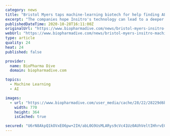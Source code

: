```yaml
---
category: news
title: "Bristol Myers taps machine-learning biotech for help finding ALS drugs"
excerpt: "The companies hope Insitro's technology can lead to a deeper understanding of how ALS progresses and, in turn, help them discover better treatments."
publishedDateTime: 2020-10-28T16:11:00Z
originalUrl: "https://www.biopharmadive.com/news/bristol-myers-insitro-machine-learning-ALS-drugs/587923/"
webUrl: "https://www.biopharmadive.com/news/bristol-myers-insitro-machine-learning-ALS-drugs/587923/"
type: article
quality: 24
heat: 24
published: false

provider:
  name: BioPharma Dive
  domain: biopharmadive.com

topics:
  - Machine Learning
  - AI

images:
  - url: "https://www.biopharmadive.com/user_media/cache/28/22/28229d6bcc81992d4abe0871f95795c2.jpg"
    width: 770
    height: 364
    isCached: true

secured: "U6rN8AkpQ1kOVxEO6pw+2IH/abL0G9UsMLARys9cVc41Uz0AUhVeltIHhrvEG4091FjWW4kxJxcG9/8QUy9XRdvqaJG+3wmya3zgXJdAMunbgSiEeJBWEFm51lnIeo+xBxHO8r4szP9mCMpBdYfuRSEFnxD3kTHQaGQV9RHCvnZw3xVcck3x/dQf/H7K1n8DlifrimLLJlelQCap3nDMgt39HgOlSkd9FT6vQ16yJKm9IpqgeaMub/W3GG0pGT8MnkoH7yzfSH+lqryx96dcIArfQIR9H7WGTh0tEZShMm2F7uLvXIH8w+ElD9ZOeRa2szz0plC5tU5WE8+px1fUKbdBn14FO77PYiCdLtagcwc=;EABtig56OQbIilCLoTzUFw=="
---
```


